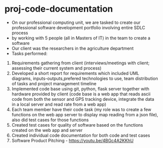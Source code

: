 # proj-code-documentation
- On our professional computing unit, we are tasked to create our professional software development portfolio involving entire SDLC process
- by working with 5 people (all in Masters of IT) in the team to create a software 
- Our client was the researchers in the agriculture department
- Tasks performed:
1. Requirements gathering from client (interviews/meetings with client; assessing their current system and process)
2. Developed a short report for requirements which included UML diagrams, inputs-outputs,prefered technologies to use, team distribution of tasks and project management timeline
3. Implemented code base using git, python, flask server together with hardware provided by client (code base is a web app that reads ascii code from both the sensor and GPS tracking device, integrate the data in a local server and read rate from a web app) 
4. Each team member have their code task (my role was to create a few functions on the web app server to display map reading from a json file), also did test cases for those functions
5. Created test cases for quality of software based on the functions created on the web app and server
6. Created individual code documentation for both code and test cases
7. Software Product Pitching - https://youtu.be/4BGc4A2KKhU

